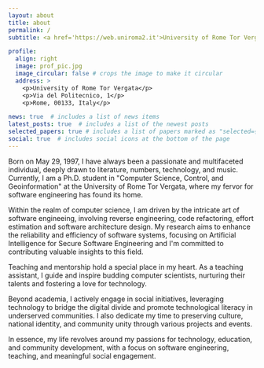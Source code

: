 ```yaml
---
layout: about
title: about
permalink: /
subtitle: <a href='https://web.uniroma2.it'>University of Rome Tor Vergata</a>.

profile:
  align: right
  image: prof_pic.jpg
  image_circular: false # crops the image to make it circular
  address: >
    <p>University of Rome Tor Vergata</p>
    <p>Via del Politecnico, 1</p>
    <p>Rome, 00133, Italy</p>

news: true  # includes a list of news items
latest_posts: true  # includes a list of the newest posts
selected_papers: true # includes a list of papers marked as "selected={true}"
social: true  # includes social icons at the bottom of the page
---
```


Born on May 29, 1997, I have always been a passionate and multifaceted individual, deeply drawn to literature, numbers, technology, and music. Currently, I am a Ph.D. student in "Computer Science, Control, and Geoinformation" at the University of Rome Tor Vergata, where my fervor for software engineering has found its home.

Within the realm of computer science, I am driven by the intricate art of software engineeing, involving reverse engineering, code refactoring, effort estimation and software architecture design. My research aims to enhance the reliability and efficiency of software systems, focusing on Artificial Intelligence for Secure Software Engineering and I'm committed to contributing valuable insights to this field.

Teaching and mentorship hold a special place in my heart. As a teaching assistant, I guide and inspire budding computer scientists, nurturing their talents and fostering a love for technology.

Beyond academia, I actively engage in social initiatives, leveraging technology to bridge the digital divide and promote technological literacy in underserved communities. I also dedicate my time to preserving culture, national identity, and community unity through various projects and events.

In essence, my life revolves around my passions for technology, education, and community development, with a focus on software engineering, teaching, and meaningful social engagement.
